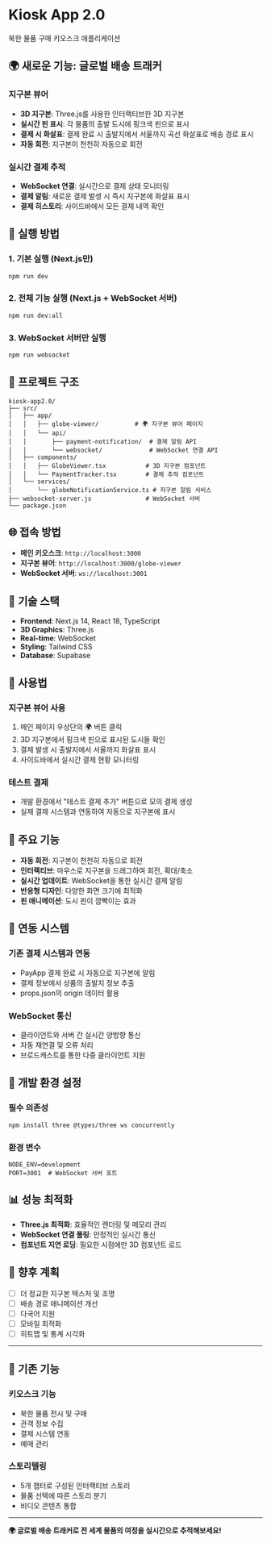 # Kiosk App 2.0

북한 물품 구매 키오스크 애플리케이션

## 🌍 새로운 기능: 글로벌 배송 트래커

### 지구본 뷰어
- **3D 지구본**: Three.js를 사용한 인터랙티브한 3D 지구본
- **실시간 핀 표시**: 각 물품의 출발 도시에 핑크색 핀으로 표시
- **결제 시 화살표**: 결제 완료 시 출발지에서 서울까지 곡선 화살표로 배송 경로 표시
- **자동 회전**: 지구본이 천천히 자동으로 회전

### 실시간 결제 추적
- **WebSocket 연결**: 실시간으로 결제 상태 모니터링
- **결제 알림**: 새로운 결제 발생 시 즉시 지구본에 화살표 표시
- **결제 히스토리**: 사이드바에서 모든 결제 내역 확인

## 🚀 실행 방법

### 1. 기본 실행 (Next.js만)
```bash
npm run dev
```

### 2. 전체 기능 실행 (Next.js + WebSocket 서버)
```bash
npm run dev:all
```

### 3. WebSocket 서버만 실행
```bash
npm run websocket
```

## 📁 프로젝트 구조

```
kiosk-app2.0/
├── src/
│   ├── app/
│   │   ├── globe-viewer/          # 🌍 지구본 뷰어 페이지
│   │   └── api/
│   │       ├── payment-notification/  # 결제 알림 API
│   │       └── websocket/             # WebSocket 연결 API
│   ├── components/
│   │   ├── GlobeViewer.tsx           # 3D 지구본 컴포넌트
│   │   └── PaymentTracker.tsx        # 결제 추적 컴포넌트
│   └── services/
│       └── globeNotificationService.ts # 지구본 알림 서비스
├── websocket-server.js               # WebSocket 서버
└── package.json
```

## 🌐 접속 방법

- **메인 키오스크**: `http://localhost:3000`
- **지구본 뷰어**: `http://localhost:3000/globe-viewer`
- **WebSocket 서버**: `ws://localhost:3001`

## 🔧 기술 스택

- **Frontend**: Next.js 14, React 18, TypeScript
- **3D Graphics**: Three.js
- **Real-time**: WebSocket
- **Styling**: Tailwind CSS
- **Database**: Supabase

## 📱 사용법

### 지구본 뷰어 사용
1. 메인 페이지 우상단의 🌍 버튼 클릭
2. 3D 지구본에서 핑크색 핀으로 표시된 도시들 확인
3. 결제 발생 시 출발지에서 서울까지 화살표 표시
4. 사이드바에서 실시간 결제 현황 모니터링

### 테스트 결제
- 개발 환경에서 "테스트 결제 추가" 버튼으로 모의 결제 생성
- 실제 결제 시스템과 연동하여 자동으로 지구본에 표시

## 🎯 주요 기능

- **자동 회전**: 지구본이 천천히 자동으로 회전
- **인터랙티브**: 마우스로 지구본을 드래그하여 회전, 확대/축소
- **실시간 업데이트**: WebSocket을 통한 실시간 결제 알림
- **반응형 디자인**: 다양한 화면 크기에 최적화
- **핀 애니메이션**: 도시 핀이 깜빡이는 효과

## 🔄 연동 시스템

### 기존 결제 시스템과 연동
- PayApp 결제 완료 시 자동으로 지구본에 알림
- 결제 정보에서 상품의 출발지 정보 추출
- props.json의 origin 데이터 활용

### WebSocket 통신
- 클라이언트와 서버 간 실시간 양방향 통신
- 자동 재연결 및 오류 처리
- 브로드캐스트를 통한 다중 클라이언트 지원

## 🚧 개발 환경 설정

### 필수 의존성
```bash
npm install three @types/three ws concurrently
```

### 환경 변수
```env
NODE_ENV=development
PORT=3001  # WebSocket 서버 포트
```

## 📊 성능 최적화

- **Three.js 최적화**: 효율적인 렌더링 및 메모리 관리
- **WebSocket 연결 풀링**: 안정적인 실시간 통신
- **컴포넌트 지연 로딩**: 필요한 시점에만 3D 컴포넌트 로드

## 🔮 향후 계획

- [ ] 더 정교한 지구본 텍스처 및 조명
- [ ] 배송 경로 애니메이션 개선
- [ ] 다국어 지원
- [ ] 모바일 최적화
- [ ] 히트맵 및 통계 시각화

---

## 📝 기존 기능

### 키오스크 기능
- 북한 물품 전시 및 구매
- 관객 정보 수집
- 결제 시스템 연동
- 예매 관리

### 스토리텔링
- 5개 챕터로 구성된 인터랙티브 스토리
- 물품 선택에 따른 스토리 분기
- 비디오 콘텐츠 통합

---

**🌍 글로벌 배송 트래커로 전 세계 물품의 여정을 실시간으로 추적해보세요!**
